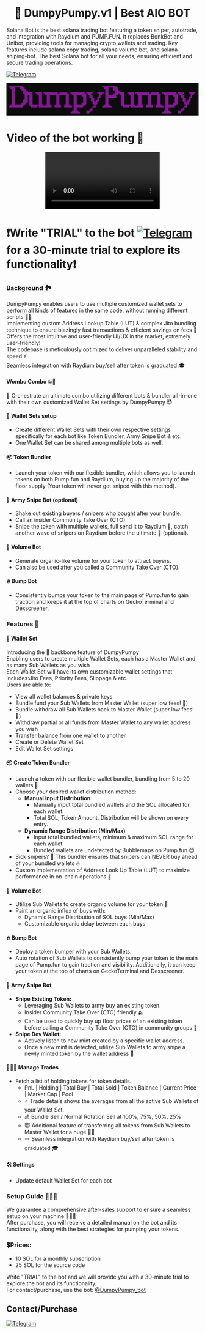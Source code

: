 <h1 align="center"> 🍄 DumpyPumpy.v1 | Best AIO BOT </h1>

Solana Bot is the best solana trading bot featuring a token sniper, autotrade, and integration with Raydium and PUMP.FUN. It replaces BonkBot and Unibot, providing tools for managing crypto wallets and trading. Key features include solana copy trading, solana volume bot, and solana-sniping-bot. The best Solana bot for all your needs, ensuring efficient and secure trading operations.


[![Telegram](https://img.shields.io/badge/Telegram-DumpyPumpy-blueviolet?style=for-the-badge&logo=telegram&logoColor=white)](https://t.me/Dumpy_Pumpy)

![logo](readme/logo.png)

# Video of the bot working 🦾

<div align="center">
  <video src="https://github.com/SolDevapi/Solana-bot-dupmpypumpy/assets/170316734/b14069e7-1a62-4de9-8d5b-32b069564c56"/>
</div>

# ❗️Write "TRIAL" to the bot [![Telegram](https://img.shields.io/badge/Telegram-DumpyPumpy_bot-blueviolet?style=for-the-badge&logo=telegram&logoColor=white)](https://t.me/DumpyPumpy_bot) for a 30-minute trial to explore its functionality❗️

### Background 🏞
DumpyPumpy enables users to use multiple customized wallet sets to perform all kinds of features in the same code, without running different scripts 😵‍💫  
Implementing custom Address Lookup Table (LUT) & complex Jito bundling technique to ensure blazingly fast transactions & efficient savings on fees 💸  
Offers the most intuitive and user-friendly UI/UX in the market, extremely user-friendly!  
The codebase is meticulously optimized to deliver unparalleled stability and speed ⚡  
Seamless integration with Raydium buy/sell after token is graduated 🎓  

#### Wombo Combo 💥🥊
🔮 Orchestrate an ultimate combo utilizing different bots & bundler all-in-one with their own customized Wallet Set settings by DumpyPumpy 😈

#### 👛 Wallet Sets setup
- Create different Wallet Sets with their own respective settings specifically for each bot like Token Bundler, Army Snipe Bot & etc.
- One Wallet Set can be shared among multiple bots as well.

#### 📦 Token Bundler
- Launch your token with our flexible bundler, which allows you to launch tokens on both Pump.fun and Raydium, buying up the majority of the floor supply (Your token will never get sniped with this method).

#### 🔫 Army Snipe Bot (optional)
- Shake out existing buyers / snipers who bought after your bundle.
- Call an insider Community Take Over (CTO).
- Snipe the token with multiple wallets, full send it to Raydium 🚀, catch another wave of snipers on Raydium before the ultimate 💩 (optional).

#### 🌊 Volume Bot
- Generate organic-like volume for your token to attract buyers.
- Can also be used after you called a Community Take Over (CTO).

#### 🔥 Bump Bot
- Consistently bumps your token to the main page of Pump.fun to gain traction and keeps it at the top of charts on GeckoTerminal and Dexscreener.

### Features 📜

#### 👛 Wallet Set
Introducing the 🦴 backbone feature of DumpyPumpy  
Enabling users to create multiple Wallet Sets, each has a Master Wallet and as many Sub Wallets as you wish  
Each Wallet Set will have its own customizable wallet settings that includes:Jito Fees, Priority Fees, Slippage & etc.  
Users are able to:
- View all wallet balances & private keys
- Bundle fund your Sub Wallets from Master Wallet (super low fees! 🤑)
- Bundle withdraw all Sub Wallets back to Master Wallet (super low fees! 🤑)
- Withdraw partial or all funds from Master Wallet to any wallet address you wish
- Transfer balance from one wallet to another
- Create or Delete Wallet Set
- Edit Wallet Set settings

#### 📦 Create Token Bundler
- Launch a token with our flexible wallet bundler, bundling from 5 to 20 wallets 👛
- Choose your desired wallet distribution method:
  - **Manual Input Distribution**
    - Manually input total bundled wallets and the SOL allocated for each wallet.
    - Total SOL, Token Amount, Distribution will be shown on every entry.
  - **Dynamic Range Distribution (Min/Max)**
    - Input total bundled wallets, minimum & maximum SOL range for each wallet.
    - Bundled wallets are undetected by Bubblemaps on Pump.fun 😈
- Sick snipers? 🔫 This bundler ensures that snipers can NEVER buy ahead of your bundled wallets 🔥
- Custom implementation of Address Look Up Table (LUT) to maximize performance in on-chain operations 🚀

#### 🌊 Volume Bot
- Utilize Sub Wallets to create organic volume for your token 🥬
- Paint an organic influx of buys with:
  - Dynamic Range Distribution of SOL buys (Min/Max)
  - Customizable organic delay between each buys

#### 🔥 Bump Bot
- Deploy a token bumper with your Sub Wallets.
- Auto rotation of Sub Wallets to consistently bump your token to the main page of Pump.fun to gain traction and visibility. Additionally, it can keep your token at the top of charts on GeckoTerminal and Dexscreener.

#### 🔫 Army Snipe Bot
- **Snipe Existing Token:**
  - Leveraging Sub Wallets to army buy an existing token.
  - Insider Community Take Over (CTO) friendly 🫂
  - Can be used to quickly buy up floor prices of an existing token before calling a Community Take Over (CTO) in community groups 🤫
- **Snipe Dev Wallet:**
  - Actively listen to new mint created by a specific wallet address.
  - Once a new mint is detected, utilize Sub Wallets to army snipe a newly minted token by the wallet address 🎯

#### 👨🏼‍💻 Manage Trades
- Fetch a list of holding tokens for token details.
  - PnL | Holding | Total Buy | Total Sold | Token Balance | Current Price | Market Cap | Pool
  - ⭐ Trade details shows the averages from all the active Sub Wallets of your Wallet Set.
  - 💰 Bundle Sell / Normal Rotation Sell at 100%, 75%, 50%, 25%
  - 😇 Additional feature of transferring all tokens from Sub Wallets to Master Wallet for a huge 💩🚽
  - 🪢 Seamless integration with Raydium buy/sell after token is graduated 🎓

#### 🛠 Settings
- Update default Wallet Set for each bot

### Setup Guide 👨🏻‍🦯
We guarantee a comprehensive after-sales support to ensure a seamless setup on your machine 🍼👶🏾  
After purchase, you will receive a detailed manual on the bot and its functionality, along with the best strategies for pumping your tokens.

### 💲Prices: 
- 10 SOL for a monthly subscription
- 25 SOL for the source code

Write "TRIAL" to the bot and we will provide you with a 30-minute trial to explore the bot and its functionality.  
For contact/purchase, use the bot: [@DumpyPumpy_bot](https://t.me/DumpyPumpy_bot)

## Contact/Purchase
[![Telegram](https://img.shields.io/badge/Telegram-DumpyPumpy_bot-blueviolet?style=for-the-badge&logo=telegram&logoColor=white)](https://t.me/DumpyPumpy_bot)



